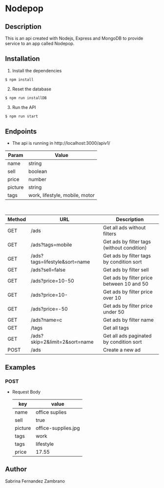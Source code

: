 # Nodepop

## Description
This is an api created with Nodejs, Express and MongoDB to provide service to an app called Nodepop.

## Installation

1. Install the dependencies
```sh
$ npm install
```
2. Reset the database
```sh
$ npm run installDB
```
3. Run the API
```sh
$ npm run start
```

## Endpoints

- The api is running in http://localhost:3000/apiv1/

| Param | Value |
| ----- | ----- |
| name | string |
| sell | boolean |
| price | number |
| picture | string |
| tags | work, lifestyle, mobile, motor

&nbsp;

| Method | URL | Description
| ------ | ------ | ------ |
| GET | /ads | Get all ads without filters
| GET | /ads?tags=mobile | Get ads by filter tags (without condition)
| GET | /ads?tags=lifestyle&sort=name | Get ads by filter tags by condition sort
| GET | /ads?sell=false | Get ads by filter sell |
| GET | /ads?price=10-50 | Get ads by filter price between 10 and 50
| GET | /ads?price=10- | Get ads by filter price over 10
| GET | /ads?price=-50 | Get ads by filter price under 50
| GET | /ads?name=c | Get ads by filter name |
| GET | /tags | Get all tags | 
| GET | /ads?skip=2&limit=2&sort=name | Get all ads paginated by condition sort
| POST | /ads | Create a new ad |


## Examples

### POST
- Request Body

    | key | value |
    | ----- | ----- |
    | name | office suplies |
    | sell | true |
    | picture | office-supplies.jpg |
    | tags | work |
    | tags | lifestyle |
    | price | 17.55 |

## Author
Sabrina Fernandez Zambrano



